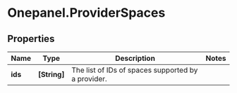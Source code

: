 # Onepanel.ProviderSpaces

## Properties
Name | Type | Description | Notes
------------ | ------------- | ------------- | -------------
**ids** | **[String]** | The list of IDs of spaces supported by a provider. | 


